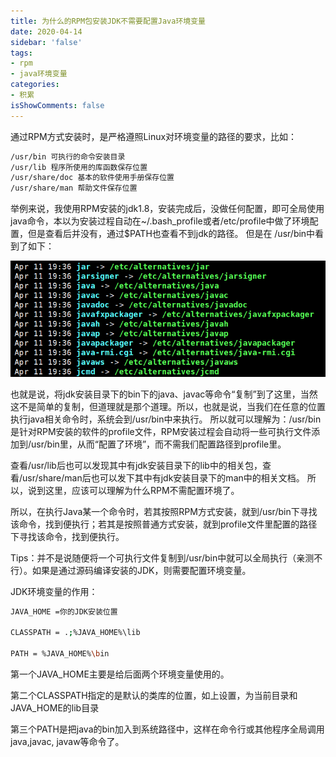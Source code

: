 ```yaml
---
title: 为什么的RPM包安装JDK不需要配置Java环境变量
date: 2020-04-14
sidebar: 'false'
tags:
- rpm
- java环境变量
categories:
- 积累  
isShowComments: false
---
```


通过RPM方式安装时，是严格遵照Linux对环境变量的路径的要求，比如：

```bash
/usr/bin 可执行的命令安装目录
/usr/lib 程序所使用的库函数保存位置
/usr/share/doc 基本的软件使用手册保存位置
/usr/share/man 帮助文件保存位置
```

举例来说，我使用RPM安装的jdk1.8，安装完成后，没做任何配置，即可全局使用java命令，本以为安装过程自动在~/.bash_profile或者/etc/profile中做了环境配置，但是查看后并没有，通过$PATH也查看不到jdk的路径。
 但是在 /usr/bin中看到了如下：

![](./images/rpm.png)

也就是说，将jdk安装目录下的bin下的java、javac等命令“复制”到了这里，当然这不是简单的复制，但道理就是那个道理。所以，也就是说，当我们在任意的位置执行java相关命令时，系统会到/usr/bin中来执行。
 所以就可以理解为：/usr/bin是针对RPM安装的软件的profile文件，RPM安装过程会自动将一些可执行文件添加到/usr/bin里，从而“配置了环境”，而不需我们配置路径到profile里。

查看/usr/lib后也可以发现其中有jdk安装目录下的lib中的相关包，查看/usr/share/man后也可以发下其中有jdk安装目录下的man中的相关文档。
 所以，说到这里，应该可以理解为什么RPM不需配置环境了。

所以，在执行Java某一个命令时，若其按照RPM方式安装，就到/usr/bin下寻找该命令，找到便执行；若其是按照普通方式安装，就到profile文件里配置的路径下寻找该命令，找到便执行。

Tips：并不是说随便将一个可执行文件复制到/usr/bin中就可以全局执行（亲测不行）。如果是通过源码编译安装的JDK，则需要配置环境变量。

JDK环境变量的作用：

```bash
JAVA_HOME =你的JDK安装位置

CLASSPATH = .;%JAVA_HOME%\lib

PATH = %JAVA_HOME%\bin
```

第一个JAVA_HOME主要是给后面两个环境变量使用的。

第二个CLASSPATH指定的是默认的类库的位置，如上设置，为当前目录和JAVA_HOME的lib目录

第三个PATH是把java的bin加入到系统路径中，这样在命令行或其他程序全局调用java,javac, javaw等命令了。